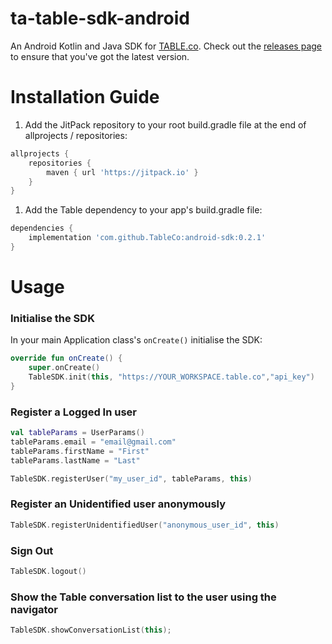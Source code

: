 # ta-table-sdk-android
An Android Kotlin and Java SDK for [TABLE.co](https://table.co). Check out the [releases page](https://github.com/TableCo/android-sdk/releases) to ensure that you've got the latest version. 

# Installation Guide

1. Add the JitPack repository to your root build.gradle file at the end of allprojects / repositories:

```groovy
allprojects {
	repositories {	
		maven { url 'https://jitpack.io' }
	}
}
```

1. Add the Table dependency to your app's build.gradle file:

```groovy
dependencies {
    implementation 'com.github.TableCo:android-sdk:0.2.1'
}
```

# Usage

### Initialise the SDK

In your main Application class's `onCreate()` initialise the SDK:

```kotlin
override fun onCreate() {
    super.onCreate()
    TableSDK.init(this, "https://YOUR_WORKSPACE.table.co","api_key")
}
```

### Register a Logged In user
```kotlin
val tableParams = UserParams()
tableParams.email = "email@gmail.com"
tableParams.firstName = "First"
tableParams.lastName = "Last"

TableSDK.registerUser("my_user_id", tableParams, this)
```

### Register an Unidentified user anonymously
```kotlin
TableSDK.registerUnidentifiedUser("anonymous_user_id", this)
```

### Sign Out
```kotlin
TableSDK.logout()
```

### Show the Table conversation list to the user using the navigator
```kotlin
TableSDK.showConversationList(this);
```

